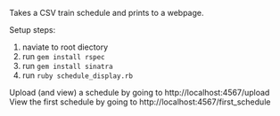 Takes a CSV train schedule and prints to a webpage.

Setup steps:

1. naviate to root diectory
1. run `gem install rspec`
1. run `gem install sinatra`
1. run `ruby schedule_display.rb`

Upload (and view) a schedule by going to http://localhost:4567/upload  
View the first schedule by going to http://localhost:4567/first_schedule  